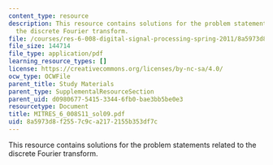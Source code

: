 ```yaml
---
content_type: resource
description: This resource contains solutions for the problem statements related to
  the discrete Fourier transform.
file: /courses/res-6-008-digital-signal-processing-spring-2011/8a5973d8f2557c9ca2172155b353df7c_MITRES_6_008S11_sol09.pdf
file_size: 144714
file_type: application/pdf
learning_resource_types: []
license: https://creativecommons.org/licenses/by-nc-sa/4.0/
ocw_type: OCWFile
parent_title: Study Materials
parent_type: SupplementalResourceSection
parent_uid: d0980677-5415-3344-6fb0-bae3bb5be0e3
resourcetype: Document
title: MITRES_6_008S11_sol09.pdf
uid: 8a5973d8-f255-7c9c-a217-2155b353df7c
---
```

This resource contains solutions for the problem statements related to the discrete Fourier transform.
